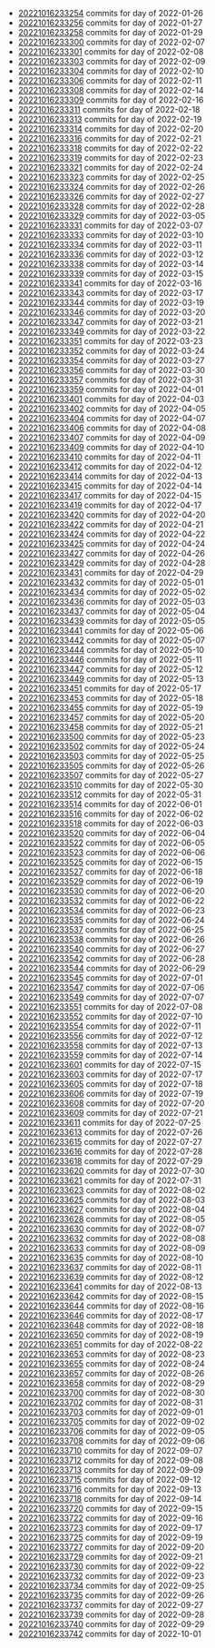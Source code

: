 - [20221016233254](/zet/20221016233254/README.md) commits for day of 2022-01-26
- [20221016233256](/zet/20221016233256/README.md) commits for day of 2022-01-27
- [20221016233258](/zet/20221016233258/README.md) commits for day of 2022-01-29
- [20221016233300](/zet/20221016233300/README.md) commits for day of 2022-02-07
- [20221016233301](/zet/20221016233301/README.md) commits for day of 2022-02-08
- [20221016233303](/zet/20221016233303/README.md) commits for day of 2022-02-09
- [20221016233304](/zet/20221016233304/README.md) commits for day of 2022-02-10
- [20221016233306](/zet/20221016233306/README.md) commits for day of 2022-02-11
- [20221016233308](/zet/20221016233308/README.md) commits for day of 2022-02-14
- [20221016233309](/zet/20221016233309/README.md) commits for day of 2022-02-16
- [20221016233311](/zet/20221016233311/README.md) commits for day of 2022-02-18
- [20221016233313](/zet/20221016233313/README.md) commits for day of 2022-02-19
- [20221016233314](/zet/20221016233314/README.md) commits for day of 2022-02-20
- [20221016233316](/zet/20221016233316/README.md) commits for day of 2022-02-21
- [20221016233318](/zet/20221016233318/README.md) commits for day of 2022-02-22
- [20221016233319](/zet/20221016233319/README.md) commits for day of 2022-02-23
- [20221016233321](/zet/20221016233321/README.md) commits for day of 2022-02-24
- [20221016233323](/zet/20221016233323/README.md) commits for day of 2022-02-25
- [20221016233324](/zet/20221016233324/README.md) commits for day of 2022-02-26
- [20221016233326](/zet/20221016233326/README.md) commits for day of 2022-02-27
- [20221016233328](/zet/20221016233328/README.md) commits for day of 2022-02-28
- [20221016233329](/zet/20221016233329/README.md) commits for day of 2022-03-05
- [20221016233331](/zet/20221016233331/README.md) commits for day of 2022-03-07
- [20221016233333](/zet/20221016233333/README.md) commits for day of 2022-03-10
- [20221016233334](/zet/20221016233334/README.md) commits for day of 2022-03-11
- [20221016233336](/zet/20221016233336/README.md) commits for day of 2022-03-12
- [20221016233338](/zet/20221016233338/README.md) commits for day of 2022-03-14
- [20221016233339](/zet/20221016233339/README.md) commits for day of 2022-03-15
- [20221016233341](/zet/20221016233341/README.md) commits for day of 2022-03-16
- [20221016233343](/zet/20221016233343/README.md) commits for day of 2022-03-17
- [20221016233344](/zet/20221016233344/README.md) commits for day of 2022-03-19
- [20221016233346](/zet/20221016233346/README.md) commits for day of 2022-03-20
- [20221016233347](/zet/20221016233347/README.md) commits for day of 2022-03-21
- [20221016233349](/zet/20221016233349/README.md) commits for day of 2022-03-22
- [20221016233351](/zet/20221016233351/README.md) commits for day of 2022-03-23
- [20221016233352](/zet/20221016233352/README.md) commits for day of 2022-03-24
- [20221016233354](/zet/20221016233354/README.md) commits for day of 2022-03-27
- [20221016233356](/zet/20221016233356/README.md) commits for day of 2022-03-30
- [20221016233357](/zet/20221016233357/README.md) commits for day of 2022-03-31
- [20221016233359](/zet/20221016233359/README.md) commits for day of 2022-04-01
- [20221016233401](/zet/20221016233401/README.md) commits for day of 2022-04-03
- [20221016233402](/zet/20221016233402/README.md) commits for day of 2022-04-05
- [20221016233404](/zet/20221016233404/README.md) commits for day of 2022-04-07
- [20221016233406](/zet/20221016233406/README.md) commits for day of 2022-04-08
- [20221016233407](/zet/20221016233407/README.md) commits for day of 2022-04-09
- [20221016233409](/zet/20221016233409/README.md) commits for day of 2022-04-10
- [20221016233410](/zet/20221016233410/README.md) commits for day of 2022-04-11
- [20221016233412](/zet/20221016233412/README.md) commits for day of 2022-04-12
- [20221016233414](/zet/20221016233414/README.md) commits for day of 2022-04-13
- [20221016233415](/zet/20221016233415/README.md) commits for day of 2022-04-14
- [20221016233417](/zet/20221016233417/README.md) commits for day of 2022-04-15
- [20221016233419](/zet/20221016233419/README.md) commits for day of 2022-04-17
- [20221016233420](/zet/20221016233420/README.md) commits for day of 2022-04-20
- [20221016233422](/zet/20221016233422/README.md) commits for day of 2022-04-21
- [20221016233424](/zet/20221016233424/README.md) commits for day of 2022-04-22
- [20221016233425](/zet/20221016233425/README.md) commits for day of 2022-04-24
- [20221016233427](/zet/20221016233427/README.md) commits for day of 2022-04-26
- [20221016233429](/zet/20221016233429/README.md) commits for day of 2022-04-28
- [20221016233431](/zet/20221016233431/README.md) commits for day of 2022-04-29
- [20221016233432](/zet/20221016233432/README.md) commits for day of 2022-05-01
- [20221016233434](/zet/20221016233434/README.md) commits for day of 2022-05-02
- [20221016233436](/zet/20221016233436/README.md) commits for day of 2022-05-03
- [20221016233437](/zet/20221016233437/README.md) commits for day of 2022-05-04
- [20221016233439](/zet/20221016233439/README.md) commits for day of 2022-05-05
- [20221016233441](/zet/20221016233441/README.md) commits for day of 2022-05-06
- [20221016233442](/zet/20221016233442/README.md) commits for day of 2022-05-07
- [20221016233444](/zet/20221016233444/README.md) commits for day of 2022-05-10
- [20221016233446](/zet/20221016233446/README.md) commits for day of 2022-05-11
- [20221016233447](/zet/20221016233447/README.md) commits for day of 2022-05-12
- [20221016233449](/zet/20221016233449/README.md) commits for day of 2022-05-13
- [20221016233451](/zet/20221016233451/README.md) commits for day of 2022-05-17
- [20221016233453](/zet/20221016233453/README.md) commits for day of 2022-05-18
- [20221016233455](/zet/20221016233455/README.md) commits for day of 2022-05-19
- [20221016233457](/zet/20221016233457/README.md) commits for day of 2022-05-20
- [20221016233458](/zet/20221016233458/README.md) commits for day of 2022-05-21
- [20221016233500](/zet/20221016233500/README.md) commits for day of 2022-05-23
- [20221016233502](/zet/20221016233502/README.md) commits for day of 2022-05-24
- [20221016233503](/zet/20221016233503/README.md) commits for day of 2022-05-25
- [20221016233505](/zet/20221016233505/README.md) commits for day of 2022-05-26
- [20221016233507](/zet/20221016233507/README.md) commits for day of 2022-05-27
- [20221016233510](/zet/20221016233510/README.md) commits for day of 2022-05-30
- [20221016233512](/zet/20221016233512/README.md) commits for day of 2022-05-31
- [20221016233514](/zet/20221016233514/README.md) commits for day of 2022-06-01
- [20221016233516](/zet/20221016233516/README.md) commits for day of 2022-06-02
- [20221016233518](/zet/20221016233518/README.md) commits for day of 2022-06-03
- [20221016233520](/zet/20221016233520/README.md) commits for day of 2022-06-04
- [20221016233522](/zet/20221016233522/README.md) commits for day of 2022-06-05
- [20221016233523](/zet/20221016233523/README.md) commits for day of 2022-06-06
- [20221016233525](/zet/20221016233525/README.md) commits for day of 2022-06-15
- [20221016233527](/zet/20221016233527/README.md) commits for day of 2022-06-18
- [20221016233529](/zet/20221016233529/README.md) commits for day of 2022-06-19
- [20221016233530](/zet/20221016233530/README.md) commits for day of 2022-06-20
- [20221016233532](/zet/20221016233532/README.md) commits for day of 2022-06-22
- [20221016233534](/zet/20221016233534/README.md) commits for day of 2022-06-23
- [20221016233535](/zet/20221016233535/README.md) commits for day of 2022-06-24
- [20221016233537](/zet/20221016233537/README.md) commits for day of 2022-06-25
- [20221016233538](/zet/20221016233538/README.md) commits for day of 2022-06-26
- [20221016233540](/zet/20221016233540/README.md) commits for day of 2022-06-27
- [20221016233542](/zet/20221016233542/README.md) commits for day of 2022-06-28
- [20221016233544](/zet/20221016233544/README.md) commits for day of 2022-06-29
- [20221016233545](/zet/20221016233545/README.md) commits for day of 2022-07-01
- [20221016233547](/zet/20221016233547/README.md) commits for day of 2022-07-06
- [20221016233549](/zet/20221016233549/README.md) commits for day of 2022-07-07
- [20221016233551](/zet/20221016233551/README.md) commits for day of 2022-07-08
- [20221016233552](/zet/20221016233552/README.md) commits for day of 2022-07-10
- [20221016233554](/zet/20221016233554/README.md) commits for day of 2022-07-11
- [20221016233556](/zet/20221016233556/README.md) commits for day of 2022-07-12
- [20221016233558](/zet/20221016233558/README.md) commits for day of 2022-07-13
- [20221016233559](/zet/20221016233559/README.md) commits for day of 2022-07-14
- [20221016233601](/zet/20221016233601/README.md) commits for day of 2022-07-15
- [20221016233603](/zet/20221016233603/README.md) commits for day of 2022-07-17
- [20221016233605](/zet/20221016233605/README.md) commits for day of 2022-07-18
- [20221016233606](/zet/20221016233606/README.md) commits for day of 2022-07-19
- [20221016233608](/zet/20221016233608/README.md) commits for day of 2022-07-20
- [20221016233609](/zet/20221016233609/README.md) commits for day of 2022-07-21
- [20221016233611](/zet/20221016233611/README.md) commits for day of 2022-07-25
- [20221016233613](/zet/20221016233613/README.md) commits for day of 2022-07-26
- [20221016233615](/zet/20221016233615/README.md) commits for day of 2022-07-27
- [20221016233616](/zet/20221016233616/README.md) commits for day of 2022-07-28
- [20221016233618](/zet/20221016233618/README.md) commits for day of 2022-07-29
- [20221016233620](/zet/20221016233620/README.md) commits for day of 2022-07-30
- [20221016233621](/zet/20221016233621/README.md) commits for day of 2022-07-31
- [20221016233623](/zet/20221016233623/README.md) commits for day of 2022-08-02
- [20221016233625](/zet/20221016233625/README.md) commits for day of 2022-08-03
- [20221016233627](/zet/20221016233627/README.md) commits for day of 2022-08-04
- [20221016233628](/zet/20221016233628/README.md) commits for day of 2022-08-05
- [20221016233630](/zet/20221016233630/README.md) commits for day of 2022-08-07
- [20221016233632](/zet/20221016233632/README.md) commits for day of 2022-08-08
- [20221016233633](/zet/20221016233633/README.md) commits for day of 2022-08-09
- [20221016233635](/zet/20221016233635/README.md) commits for day of 2022-08-10
- [20221016233637](/zet/20221016233637/README.md) commits for day of 2022-08-11
- [20221016233639](/zet/20221016233639/README.md) commits for day of 2022-08-12
- [20221016233641](/zet/20221016233641/README.md) commits for day of 2022-08-13
- [20221016233642](/zet/20221016233642/README.md) commits for day of 2022-08-15
- [20221016233644](/zet/20221016233644/README.md) commits for day of 2022-08-16
- [20221016233646](/zet/20221016233646/README.md) commits for day of 2022-08-17
- [20221016233648](/zet/20221016233648/README.md) commits for day of 2022-08-18
- [20221016233650](/zet/20221016233650/README.md) commits for day of 2022-08-19
- [20221016233651](/zet/20221016233651/README.md) commits for day of 2022-08-22
- [20221016233653](/zet/20221016233653/README.md) commits for day of 2022-08-23
- [20221016233655](/zet/20221016233655/README.md) commits for day of 2022-08-24
- [20221016233657](/zet/20221016233657/README.md) commits for day of 2022-08-26
- [20221016233658](/zet/20221016233658/README.md) commits for day of 2022-08-29
- [20221016233700](/zet/20221016233700/README.md) commits for day of 2022-08-30
- [20221016233702](/zet/20221016233702/README.md) commits for day of 2022-08-31
- [20221016233703](/zet/20221016233703/README.md) commits for day of 2022-09-01
- [20221016233705](/zet/20221016233705/README.md) commits for day of 2022-09-02
- [20221016233706](/zet/20221016233706/README.md) commits for day of 2022-09-05
- [20221016233708](/zet/20221016233708/README.md) commits for day of 2022-09-06
- [20221016233710](/zet/20221016233710/README.md) commits for day of 2022-09-07
- [20221016233712](/zet/20221016233712/README.md) commits for day of 2022-09-08
- [20221016233713](/zet/20221016233713/README.md) commits for day of 2022-09-09
- [20221016233715](/zet/20221016233715/README.md) commits for day of 2022-09-12
- [20221016233716](/zet/20221016233716/README.md) commits for day of 2022-09-13
- [20221016233718](/zet/20221016233718/README.md) commits for day of 2022-09-14
- [20221016233720](/zet/20221016233720/README.md) commits for day of 2022-09-15
- [20221016233722](/zet/20221016233722/README.md) commits for day of 2022-09-16
- [20221016233723](/zet/20221016233723/README.md) commits for day of 2022-09-17
- [20221016233725](/zet/20221016233725/README.md) commits for day of 2022-09-19
- [20221016233727](/zet/20221016233727/README.md) commits for day of 2022-09-20
- [20221016233729](/zet/20221016233729/README.md) commits for day of 2022-09-21
- [20221016233730](/zet/20221016233730/README.md) commits for day of 2022-09-22
- [20221016233732](/zet/20221016233732/README.md) commits for day of 2022-09-23
- [20221016233734](/zet/20221016233734/README.md) commits for day of 2022-09-25
- [20221016233735](/zet/20221016233735/README.md) commits for day of 2022-09-26
- [20221016233737](/zet/20221016233737/README.md) commits for day of 2022-09-27
- [20221016233739](/zet/20221016233739/README.md) commits for day of 2022-09-28
- [20221016233740](/zet/20221016233740/README.md) commits for day of 2022-09-29
- [20221016233742](/zet/20221016233742/README.md) commits for day of 2022-10-01
